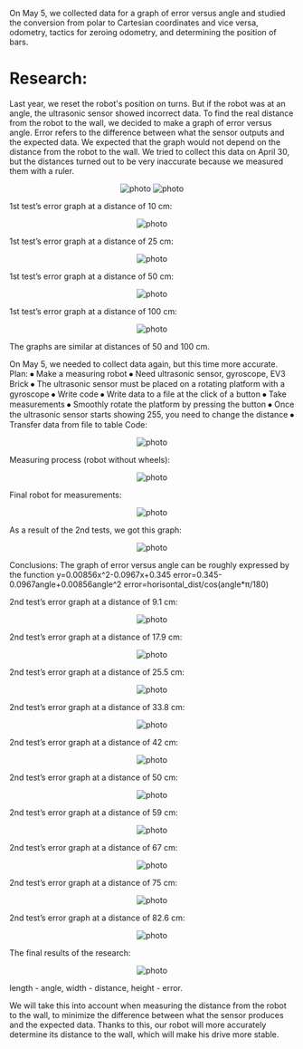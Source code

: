 On May 5, we collected data for a graph of error versus angle and studied the conversion from polar to Cartesian coordinates and vice versa, odometry, tactics for zeroing odometry, and determining the position of bars.

<h1> Research: </h1>

Last year, we reset the robot's position on turns. But if the robot was at an angle, the ultrasonic sensor showed incorrect data. To find the real distance from the robot to the wall, we decided to make a graph of error versus angle. Error refers to the difference between what the sensor outputs and the expected data. We expected that the graph would not depend on the distance from the robot to the wall. We tried to collect this data on April 30, but the distances turned out to be very inaccurate because we measured them with a ruler.
<div align=center>

 ![photo](./Images/Research%20photos/Explanatory%20board.jpg)
 ![photo](./Images/Research%20photos/Explanation.jpg)
</div>
1st test’s error graph at a distance of 10 cm:
<div align=center>

 ![photo](./Images/Research%20photos/Test1Graph1.png)
</div>
1st test’s error graph at a distance of 25 cm:
<div align=center>

 ![photo](./Images/Research%20photos/Test1Graph2.png)
</div>
1st test’s error graph at a distance of 50 cm:
<div align=center>

 ![photo](./Images/Research%20photos/Test1Graph2.png)
</div>
1st test’s error graph at a distance of 100 cm:
<div align=center>

 ![photo](./Images/Research%20photos/Test1Graph3.png)
</div>
The graphs are similar at distances of 50 and 100 cm.

On May 5, we needed to collect data again, but this time more accurate. Plan:
⦁	Make a measuring robot
⦁	Need ultrasonic sensor, gyroscope, EV3 Brick
⦁	The ultrasonic sensor must be placed on a rotating platform with a gyroscope
⦁	Write code
⦁	Write data to a file at the click of a button
⦁	Take measurements
⦁	Smoothly rotate the platform by pressing the button
⦁	Once the ultrasonic sensor starts showing 255, you need to change the distance
⦁	Transfer data from file to table
Code:
<div align=center>

 ![photo](./Images/Research%20photos/Program%20for%20measurements.png)
</div>
Measuring process (robot without wheels):
<div align=center>

 ![photo](./Images/Research%20photos/Measurement.jpg)
</div>
Final robot for measurements:
<div align=center>

 ![photo](./Images/Research%20photos/Robot%20for%20measurements.jpg)
</div>
As a result of the 2nd tests, we got this graph:
<div align=center>

 ![photo](./Images/Research%20photos/Test2Graph1.png)
</div>
Conclusions:
The graph of error versus angle can be roughly expressed by the function 
y=0.00856x^2-0.0967x+0.345
error=0.345-0.0967angle+0.00856angle^2
error=horisontal_dist/cos(angle*π/180)

2nd test’s error graph at a distance of 9.1 cm:
<div align=center>

 ![photo](./Images/Research%20photos/Test2Graph2.png)
</div>
2nd test’s error graph at a distance of 17.9 cm:
<div align=center>

 ![photo](./Images/Research%20photos/Test2Graph3.png)
</div>
2nd test’s error graph at a distance of 25.5 cm:
<div align=center>

 ![photo](./Images/Research%20photos/Test2Graph4.png)
</div>
2nd test’s error graph at a distance of 33.8 cm:
<div align=center>

 ![photo](./Images/Research%20photos/Test2Graph5.png)
</div>
2nd test’s error graph at a distance of 42 cm:
<div align=center>

 ![photo](./Images/Research%20photos/Test2Graph6.png)
</div>
2nd test’s error graph at a distance of 50 cm:
<div align=center>

 ![photo](./Images/Research%20photos/Test2Graph7.png)
</div>
2nd test’s error graph at a distance of 59 cm:
<div align=center>

 ![photo](./Images/Research%20photos/Test2Graph8.png)
</div>
2nd test’s error graph at a distance of 67 cm:
<div align=center>

 ![photo](./Images/Research%20photos/Test2Graph9.png)
</div>
2nd test’s error graph at a distance of 75 cm:
<div align=center>

 ![photo](./Images/Research%20photos/Test2Graph10.png)
</div>
2nd test’s error graph at a distance of 82.6 cm:
<div align=center>

 ![photo](./Images/Research%20photos/Test2Graph11.png)
</div>
The final results of the research:
<div align=center>

 ![photo](./Images/Research%20photos/Test2Graph12.png)
</div>
length - angle, width - distance, height - error.

We will take this into account when measuring the distance from the robot to the wall, to minimize the difference between what the sensor produces and the expected data. Thanks to this, our robot will more accurately determine its distance to the wall, which will make his drive more stable.
